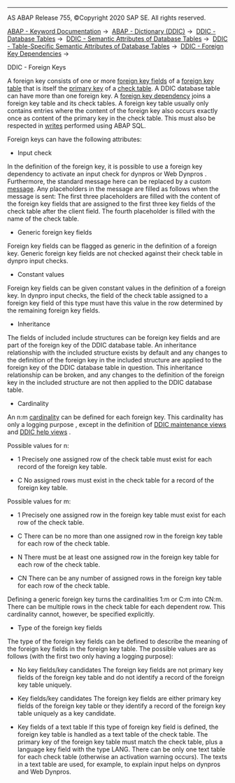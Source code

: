   

* * *

AS ABAP Release 755, ©Copyright 2020 SAP SE. All rights reserved.

[ABAP - Keyword Documentation](https://help.sap.com/doc/abapdocu_755_index_htm/7.55/en-US/abenabap.htm) →  [ABAP - Dictionary (DDIC)](https://help.sap.com/doc/abapdocu_755_index_htm/7.55/en-US/abenabap_dictionary.htm) →  [DDIC - Database Tables](https://help.sap.com/doc/abapdocu_755_index_htm/7.55/en-US/abenddic_database_tables.htm) →  [DDIC - Semantic Attributes of Database Tables](https://help.sap.com/doc/abapdocu_755_index_htm/7.55/en-US/abenddic_database_tables_sema.htm) →  [DDIC - Table-Specific Semantic Attributes of Database Tables](https://help.sap.com/doc/abapdocu_755_index_htm/7.55/en-US/abenddic_database_tables_semasspec.htm) →  [DDIC - Foreign Key Dependencies](https://help.sap.com/doc/abapdocu_755_index_htm/7.55/en-US/abenddic_database_tables_forkeyrel.htm) → 

DDIC - Foreign Keys

A foreign key consists of one or more [foreign key fields](https://help.sap.com/doc/abapdocu_755_index_htm/7.55/en-US/abenforeign_key_field_glosry.htm "Glossary Entry") of a [foreign key table](https://help.sap.com/doc/abapdocu_755_index_htm/7.55/en-US/abenforeign_key_table_glosry.htm "Glossary Entry") that is itself the [primary key](https://help.sap.com/doc/abapdocu_755_index_htm/7.55/en-US/abenprimary_key_glosry.htm "Glossary Entry") of a [check table](https://help.sap.com/doc/abapdocu_755_index_htm/7.55/en-US/abencheck_table_glosry.htm "Glossary Entry"). A DDIC database table can have more than one foreign key. A [foreign key dependency](https://help.sap.com/doc/abapdocu_755_index_htm/7.55/en-US/abenforeign_key_dependency_glosry.htm "Glossary Entry") joins a foreign key table and its check tables. A foreign key table usually only contains entries where the content of the foreign key also occurs exactly once as content of the primary key in the check table. This must also be respected in [writes](https://help.sap.com/doc/abapdocu_755_index_htm/7.55/en-US/abenopen_sql_writing.htm) performed using ABAP SQL.

Foreign keys can have the following attributes:

-   Input check

In the definition of the foreign key, it is possible to use a foreign key dependency to activate an input check for dynpros or Web Dynpros . Furthermore, the standard message here can be replaced by a custom [message](https://help.sap.com/doc/abapdocu_755_index_htm/7.55/en-US/abenmessage_glosry.htm "Glossary Entry"). Any placeholders in the message are filled as follows when the message is sent: The first three placeholders are filled with the content of the foreign key fields that are assigned to the first three key fields of the check table after the client field. The fourth placeholder is filled with the name of the check table.

-   Generic foreign key fields

Foreign key fields can be flagged as generic in the definition of a foreign key. Generic foreign key fields are not checked against their check table in dynpro input checks.

-   Constant values

Foreign key fields can be given constant values in the definition of a foreign key. In dynpro input checks, the field of the check table assigned to a foreign key field of this type must have this value in the row determined by the remaining foreign key fields.

-   Inheritance

The fields of included include structures can be foreign key fields and are part of the foreign key of the DDIC database table. An inheritance relationship with the included structure exists by default and any changes to the definition of the foreign key in the included structure are applied to the foreign key of the DDIC database table in question. This inheritance relationship can be broken, and any changes to the definition of the foreign key in the included structure are not then applied to the DDIC database table.

-   Cardinality

An n:m [cardinality](https://help.sap.com/doc/abapdocu_755_index_htm/7.55/en-US/abencardinality_glosry.htm "Glossary Entry") can be defined for each foreign key. This cardinality has only a logging purpose , except in the definition of [DDIC maintenance views](https://help.sap.com/doc/abapdocu_755_index_htm/7.55/en-US/abenddic_maintenance_views.htm) and [DDIC help views](https://help.sap.com/doc/abapdocu_755_index_htm/7.55/en-US/abenddic_help_views.htm) .

Possible values for n:

-   1
    Precisely one assigned row of the check table must exist for each record of the foreign key table.

-   C
    No assigned rows must exist in the check table for a record of the foreign key table.

Possible values for m:

-   1
    Precisely one assigned row in the foreign key table must exist for each row of the check table.

-   C
    There can be no more than one assigned row in the foreign key table for each row of the check table.

-   N
    There must be at least one assigned row in the foreign key table for each row of the check table.

-   CN
    There can be any number of assigned rows in the foreign key table for each row of the check table.

Defining a generic foreign key turns the cardinalities 1:m or C:m into CN:m. There can be multiple rows in the check table for each dependent row. This cardinality cannot, however, be specified explicitly.

-   Type of the foreign key fields

The type of the foreign key fields can be defined to describe the meaning of the foreign key fields in the foreign key table. The possible values are as follows (with the first two only having a logging purpose):

-   No key fields/key candidates
    The foreign key fields are not primary key fields of the foreign key table and do not identify a record of the foreign key table uniquely.

-   Key fields/key candidates
    The foreign key fields are either primary key fields of the foreign key table or they identify a record of the foreign key table uniquely as a key candidate.
    

-   Key fields of a text table
    If this type of foreign key field is defined, the foreign key table is handled as a text table of the check table. The primary key of the foreign key table must match the check table, plus a language key field with the type LANG. There can be only one text table for each check table (otherwise an activation warning occurs). The texts in a text table are used, for example, to explain input helps on dynpros and Web Dynpros.
